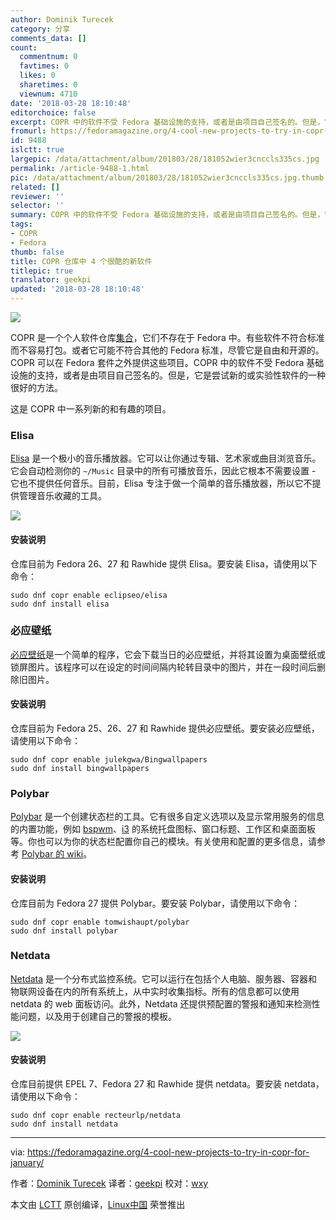 ```yaml
---
author: Dominik Turecek
category: 分享
comments_data: []
count:
  commentnum: 0
  favtimes: 0
  likes: 0
  sharetimes: 0
  viewnum: 4710
date: '2018-03-28 18:10:48'
editorchoice: false
excerpt: COPR 中的软件不受 Fedora 基础设施的支持，或者是由项目自己签名的。但是，它是尝试新的或实验性软件的一种很好的方法。
fromurl: https://fedoramagazine.org/4-cool-new-projects-to-try-in-copr-for-january/
id: 9488
islctt: true
largepic: /data/attachment/album/201803/28/181052wier3cnccls335cs.jpg
permalink: /article-9488-1.html
pic: /data/attachment/album/201803/28/181052wier3cnccls335cs.jpg.thumb.jpg
related: []
reviewer: ''
selector: ''
summary: COPR 中的软件不受 Fedora 基础设施的支持，或者是由项目自己签名的。但是，它是尝试新的或实验性软件的一种很好的方法。
tags:
- COPR
- Fedora
thumb: false
title: COPR 仓库中 4 个很酷的新软件
titlepic: true
translator: geekpi
updated: '2018-03-28 18:10:48'
---
```


![](/data/attachment/album/201803/28/181052wier3cnccls335cs.jpg)


COPR 是一个个人软件仓库[集合](https://copr.fedorainfracloud.org/)，它们不存在于 Fedora 中。有些软件不符合标准而不容易打包。或者它可能不符合其他的 Fedora 标准，尽管它是自由和开源的。COPR 可以在 Fedora 套件之外提供这些项目。COPR 中的软件不受 Fedora 基础设施的支持，或者是由项目自己签名的。但是，它是尝试新的或实验性软件的一种很好的方法。


这是 COPR 中一系列新的和有趣的项目。


### Elisa


[Elisa](https://community.kde.org/Elisa) 是一个极小的音乐播放器。它可以让你通过专辑、艺术家或曲目浏览音乐。它会自动检测你的 `~/Music` 目录中的所有可播放音乐，因此它根本不需要设置 - 它也不提供任何音乐。目前，Elisa 专注于做一个简单的音乐播放器，所以它不提供管理音乐收藏的工具。


![](/data/attachment/album/201803/28/181055cdlw000l1s000dnv.png)


#### 安装说明


仓库目前为 Fedora 26、27 和 Rawhide 提供 Elisa。要安装 Elisa，请使用以下命令：



```
sudo dnf copr enable eclipseo/elisa
sudo dnf install elisa

```

### 必应壁纸


[必应壁纸](http://bingwallpapers.lekgoara.com/)是一个简单的程序，它会下载当日的必应壁纸，并将其设置为桌面壁纸或锁屏图片。该程序可以在设定的时间间隔内轮转目录中的图片，并在一段时间后删除旧图片。


#### 安装说明


仓库目前为 Fedora 25、26、27 和 Rawhide 提供必应壁纸。要安装必应壁纸，请使用以下命令：



```
sudo dnf copr enable julekgwa/Bingwallpapers
sudo dnf install bingwallpapers

```

### Polybar


[Polybar](https://github.com/jaagr/polybar) 是一个创建状态栏的工具。它有很多自定义选项以及显示常用服务的信息的内置功能，例如 [bspwm](https://github.com/baskerville/bspwm)、[i3](https://i3wm.org/) 的系统托盘图标、窗口标题、工作区和桌面面板等。你也可以为你的状态栏配置你自己的模块。有关使用和配置的更多信息，请参考 [Polybar 的 wiki](https://github.com/jaagr/polybar/wiki)。


#### 安装说明


仓库目前为 Fedora 27 提供 Polybar。要安装 Polybar，请使用以下命令：



```
sudo dnf copr enable tomwishaupt/polybar
sudo dnf install polybar

```

### Netdata


[Netdata](http://my-netdata.io/) 是一个分布式监控系统。它可以运行在包括个人电脑、服务器、容器和物联网设备在内的所有系统上，从中实时收集指标。所有的信息都可以使用 netdata 的 web 面板访问。此外，Netdata 还提供预配置的警报和通知来检测性能问题，以及用于创建自己的警报的模板。


![](/data/attachment/album/201803/28/181100b0k20kg2g801ankk.png)


#### 安装说明


仓库目前提供 EPEL 7、Fedora 27 和 Rawhide 提供 netdata。要安装 netdata，请使用以下命令：



```
sudo dnf copr enable recteurlp/netdata
sudo dnf install netdata

```



---


via: <https://fedoramagazine.org/4-cool-new-projects-to-try-in-copr-for-january/>


作者：[Dominik Turecek](https://fedoramagazine.org) 译者：[geekpi](https://github.com/geekpi) 校对：[wxy](https://github.com/wxy)


本文由 [LCTT](https://github.com/LCTT/TranslateProject) 原创编译，[Linux中国](https://linux.cn/) 荣誉推出